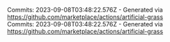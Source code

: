 Commits: 2023-09-08T03:48:22.576Z - Generated via https://github.com/marketplace/actions/artificial-grass
<br>
Commits: 2023-09-08T03:48:22.576Z - Generated via https://github.com/marketplace/actions/artificial-grass
<br>
